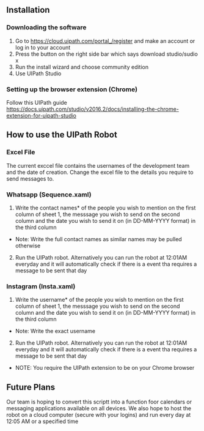 ## Installation
### Downloading the software
1. Go to https://cloud.uipath.com/portal_/register and make an account or log in to your account
2. Press the button on the right side bar which says download studio/sudio x
3. Run the install wizard and choose community edition
4. Use UIPath Studio

### Setting up the browser extension (Chrome)
Follow this UIPath guide
https://docs.uipath.com/studio/v2016.2/docs/installing-the-chrome-extension-for-uipath-studio

## How to use the UIPath Robot
### Excel File 
The current exccel file contains the usernames of the development team and the date of creation. Change the excel file to the details you require to send messages to.

### Whatsapp (Sequence.xaml)
1. Write the contact names* of the people you wish to mention on the first column of sheet 1, the messsage you wish to send on the second column and the date you wish to send it on (in DD-MM-YYYY format) in the third column
* Note: Write the full contact names as similar names may be pulled otherwise
2. Run the UIPath robot. Alternatively you can run the robot at 12:01AM everyday and it will automatically check if there is a event tha requires a message to be sent that day

### Instagram (Insta.xaml)
1. Write the username* of the people you wish to mention on the first column of sheet 1, the messsage you wish to send on the second column and the date you wish to send it on (in DD-MM-YYYY format) in the third column
* Note: Write the exact username
2. Run the UIPath robot. Alternatively you can run the robot at 12:01AM everyday and it will automatically check if there is a event tha requires a message to be sent that day

* NOTE: You require the UIPath extension to be on your Chrome browser 

## Future Plans
Our team is hoping to convert this scriptt into a function foor calendars or messaging applications available on all devices. 
We also hope to host the robot on a cloud computer (secure with your logins) and run every day at 12:05 AM or a specified time



